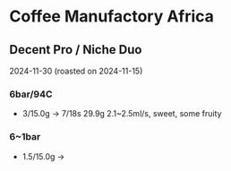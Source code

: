 # Coffee Manufactory Africa

## Decent Pro / Niche Duo

2024-11-30 (roasted on 2024-11-15)

### 6bar/94C

- 3/15.0g -> 7/18s 29.9g 2.1\~2.5ml/s, sweet, some fruity

### 6\~1bar

- 1.5/15.0g ->

